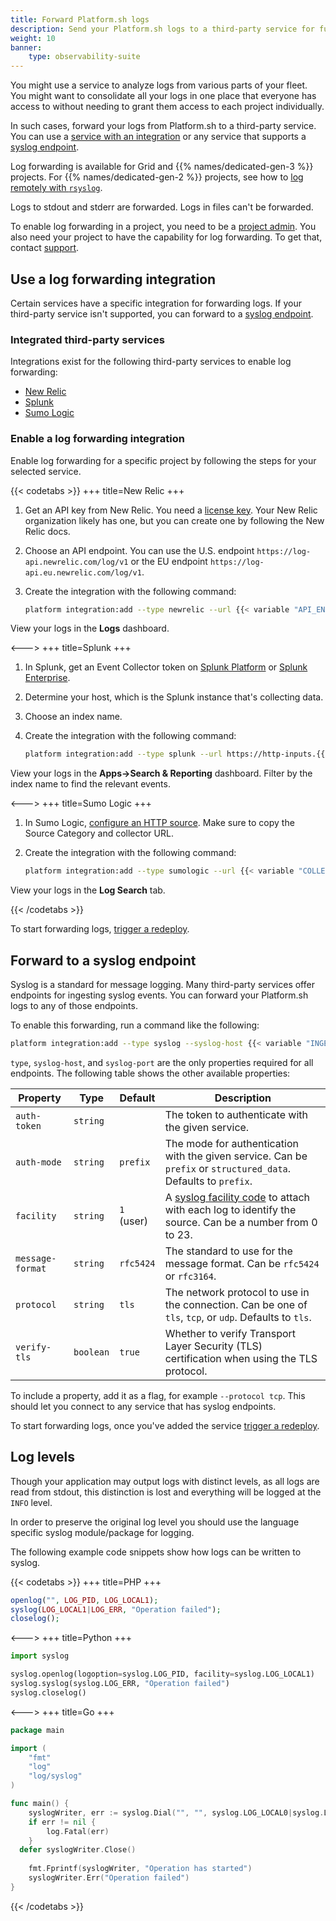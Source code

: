 ```yaml
---
title: Forward Platform.sh logs
description: Send your Platform.sh logs to a third-party service for further analysis.
weight: 10
banner: 
    type: observability-suite
---
```


You might use a service to analyze logs from various parts of your fleet.
You might want to consolidate all your logs in one place that everyone has access to
without needing to grant them access to each project individually.

In such cases, forward your logs from Platform.sh to a third-party service.
You can use a [service with an integration](#use-a-log-forwarding-integration)
or any service that supports a [syslog endpoint](#forward-to-a-syslog-endpoint).

Log forwarding is available for Grid and {{% names/dedicated-gen-3 %}} projects.
For {{% names/dedicated-gen-2 %}} projects, see how to [log remotely with `rsyslog`](../../dedicated-gen-2/architecture/options.md#remote-logging).

Logs to stdout and stderr are forwarded.
Logs in files can't be forwarded.

To enable log forwarding in a project, you need to be a [project admin](../../administration/users.md).
You also need your project to have the capability for log forwarding.
To get that, contact [support](https://console.platform.sh/-/users/~/tickets/open).

## Use a log forwarding integration

Certain services have a specific integration for forwarding logs.
If your third-party service isn't supported, you can forward to a [syslog endpoint](#forward-to-a-syslog-endpoint).

### Integrated third-party services

Integrations exist for the following third-party services to enable log forwarding:

* [New Relic](https://newrelic.com/)
* [Splunk](https://www.splunk.com/)
* [Sumo Logic](https://www.sumologic.com/)

### Enable a log forwarding integration

Enable log forwarding for a specific project by following the steps for your selected service.

{{< codetabs >}}
+++
title=New Relic
+++

1. Get an API key from New Relic.
   You need a [license key](https://docs.newrelic.com/docs/apis/intro-apis/new-relic-api-keys/#license-key).
   Your New Relic organization likely has one, but you can create one by following the New Relic docs.
2. Choose an API endpoint.
   You can use the U.S. endpoint `https://log-api.newrelic.com/log/v1`
   or the EU endpoint `https://log-api.eu.newrelic.com/log/v1`.
3. Create the integration with the following command:

   ```bash
   platform integration:add --type newrelic --url {{< variable "API_ENDPOINT" >}} --license-key {{% variable "LICENSE_KEY" %}}
   ```

View your logs in the **Logs** dashboard.

<--->
+++
title=Splunk
+++

1. In Splunk, get an Event Collector token on [Splunk Platform](https://docs.splunk.com/Documentation/Splunk/latest/Data/UsetheHTTPEventCollector#Create_an_Event_Collector_token_on_Splunk_Cloud_Platform)
   or [Splunk Enterprise](https://docs.splunk.com/Documentation/Splunk/latest/Data/UsetheHTTPEventCollector#Create_an_Event_Collector_token_on_Splunk_Enterprise).
2. Determine your host, which is the Splunk instance that's collecting data.
3. Choose an index name.
4. Create the integration with the following command:

   ```bash
   platform integration:add --type splunk --url https://http-inputs.{{< variable "HOST" >}}.splunkcloud.com/services/collector/event --index {{< variable "INDEX" >}} --token {{< variable "TOKEN" >}}
   ```

View your logs in the **Apps->Search & Reporting** dashboard.
Filter by the index name to find the relevant events.

<--->
+++
title=Sumo Logic
+++

1. In Sumo Logic, [configure an HTTP source](https://help-opensource.sumologic.com/docs/send-data/hosted-collectors/http-source/logs-metrics/#configure-an-httplogs-and-metrics-source).
   Make sure to copy the Source Category and collector URL.
2. Create the integration with the following command:

   ```bash
   platform integration:add --type sumologic --url {{< variable "COLLECTOR_URL" >}} --category {{< variable "SOURCE_CATEGORY" >}}
   ```

View your logs in the **Log Search** tab.

{{< /codetabs >}}

To start forwarding logs, [trigger a redeploy](../../development/troubleshoot.md#force-a-redeploy).

## Forward to a syslog endpoint

Syslog is a standard for message logging.
Many third-party services offer endpoints for ingesting syslog events.
You can forward your Platform.sh logs to any of those endpoints.

To enable this forwarding, run a command like the following:

```bash
platform integration:add --type syslog --syslog-host {{< variable "INGESTION_HOST" >}} --syslog-port {{< variable "INGESTION_HOST_PORT" >}}
```

`type`, `syslog-host`, and `syslog-port` are the only properties required for all endpoints.
The following table shows the other available properties:

| Property         | Type      | Default    | Description                                                                                                                                           |
| ---------------- | --------- | ---------- | ----------------------------------------------------------------------------------------------------------------------------------------------------- |
| `auth-token`     | `string`  |            | The token to authenticate with the given service.                                                                                                     |
| `auth-mode`      | `string`  | `prefix`   | The mode for authentication with the given service. Can be `prefix` or `structured_data`. Defaults to `prefix`.                                       |
| `facility`       | `string`  | `1` (user) | A [syslog facility code](https://en.wikipedia.org/wiki/Syslog#Facility) to attach with each log to identify the source. Can be a number from 0 to 23. |
| `message-format` | `string`  | `rfc5424`  | The standard to use for the message format. Can be `rfc5424` or `rfc3164`.                                                                            |
| `protocol`       | `string`  | `tls`      | The network protocol to use in the connection. Can be one of `tls`, `tcp`, or `udp`. Defaults to `tls`.                                               |
| `verify-tls`     | `boolean` | `true`     | Whether to verify Transport Layer Security (TLS) certification when using the TLS protocol.                                                           |

To include a property, add it as a flag, for example `--protocol tcp`.
This should let you connect to any service that has syslog endpoints.

To start forwarding logs, once you've added the service [trigger a redeploy](../../development/troubleshoot.md#force-a-redeploy).

## Log levels

Though your application may output logs with distinct levels, as all logs are read from stdout, this distinction is lost and everything will be logged at the `INFO` level.

In order to preserve the original log level you should use the language specific syslog module/package for logging.

The following example code snippets show how logs can be written to syslog.

{{< codetabs >}}
+++
title=PHP
+++

```php
openlog("", LOG_PID, LOG_LOCAL1);
syslog(LOG_LOCAL1|LOG_ERR, "Operation failed");
closelog();
```

<--->
+++
title=Python
+++

```python
import syslog

syslog.openlog(logoption=syslog.LOG_PID, facility=syslog.LOG_LOCAL1)
syslog.syslog(syslog.LOG_ERR, "Operation failed")
syslog.closelog()
```

<--->
+++
title=Go
+++

```go
package main

import (
	"fmt"
	"log"
	"log/syslog"
)

func main() {
	syslogWriter, err := syslog.Dial("", "", syslog.LOG_LOCAL0|syslog.LOG_INFO, "")
	if err != nil {
		log.Fatal(err)
	}
  defer syslogWriter.Close()
  
	fmt.Fprintf(syslogWriter, "Operation has started")
	syslogWriter.Err("Operation failed")
}
```

{{< /codetabs >}}

